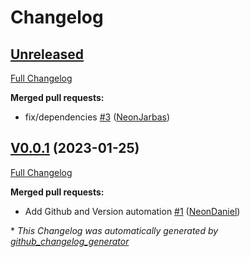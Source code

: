 # Changelog

## [Unreleased](https://github.com/OpenVoiceOS/ovos-ocp-bandcamp-plugin/tree/HEAD)

[Full Changelog](https://github.com/OpenVoiceOS/ovos-ocp-bandcamp-plugin/compare/V0.0.1...HEAD)

**Merged pull requests:**

- fix/dependencies [\#3](https://github.com/OpenVoiceOS/ovos-ocp-bandcamp-plugin/pull/3) ([NeonJarbas](https://github.com/NeonJarbas))

## [V0.0.1](https://github.com/OpenVoiceOS/ovos-ocp-bandcamp-plugin/tree/V0.0.1) (2023-01-25)

[Full Changelog](https://github.com/OpenVoiceOS/ovos-ocp-bandcamp-plugin/compare/3c2ad9314977d1893c2586da24b945d7f6023f09...V0.0.1)

**Merged pull requests:**

- Add Github and Version automation [\#1](https://github.com/OpenVoiceOS/ovos-ocp-bandcamp-plugin/pull/1) ([NeonDaniel](https://github.com/NeonDaniel))



\* *This Changelog was automatically generated by [github_changelog_generator](https://github.com/github-changelog-generator/github-changelog-generator)*
